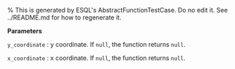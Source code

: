 % This is generated by ESQL's AbstractFunctionTestCase. Do no edit it. See ../README.md for how to regenerate it.

**Parameters**

`y_coordinate`
:   y coordinate. If `null`, the function returns `null`.

`x_coordinate`
:   x coordinate. If `null`, the function returns `null`.

